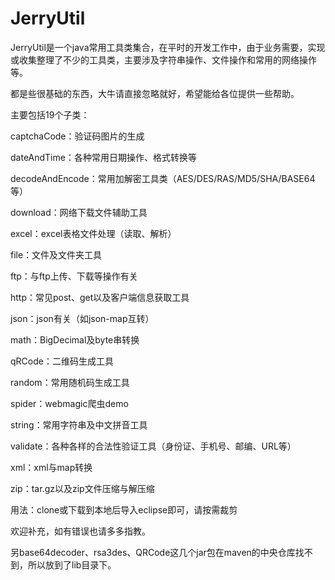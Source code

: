 # JerryUtil

JerryUtil是一个java常用工具类集合，在平时的开发工作中，由于业务需要，实现或收集整理了不少的工具类，主要涉及字符串操作、文件操作和常用的网络操作等。

都是些很基础的东西，大牛请直接忽略就好，希望能给各位提供一些帮助。

主要包括19个子类：

captchaCode：验证码图片的生成

dateAndTime：各种常用日期操作、格式转换等

decodeAndEncode：常用加解密工具类（AES/DES/RAS/MD5/SHA/BASE64等）

download：网络下载文件辅助工具

excel：excel表格文件处理（读取、解析）

file：文件及文件夹工具

ftp：与ftp上传、下载等操作有关

http：常见post、get以及客户端信息获取工具

json：json有关（如json-map互转）

math：BigDecimal及byte串转换

qRCode：二维码生成工具

random：常用随机码生成工具

spider：webmagic爬虫demo

string：常用字符串及中文拼音工具

validate：各种各样的合法性验证工具（身份证、手机号、邮编、URL等）

xml：xml与map转换

zip：tar.gz以及zip文件压缩与解压缩

用法：clone或下载到本地后导入eclipse即可，请按需裁剪

欢迎补充，如有错误也请多多指教。

另base64decoder、rsa3des、QRCode这几个jar包在maven的中央仓库找不到，所以放到了lib目录下。

